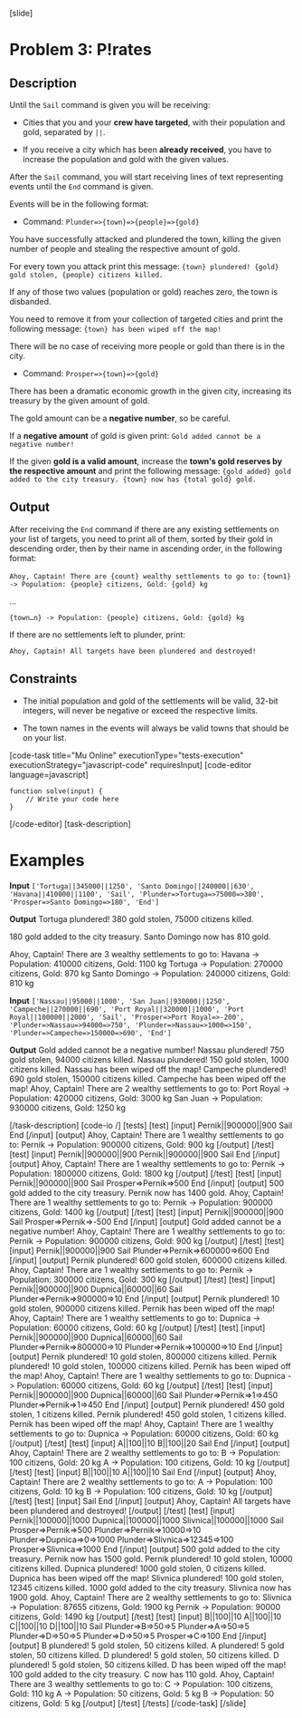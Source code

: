 [slide]
# Problem 3: P!rates
## Description
Until the `Sail` command is given you will be receiving:

* Cities that you and your **crew have targeted**, with their population and gold, separated by `||`.

* If you receive a city which has been **already received**, you have to increase the population and gold with the given values.

After the `Sail` command, you will start receiving lines of text representing events until the `End` command is given.

Events will be in the following format:

* Command: `Plunder=>{town}=>{people}=>{gold}`

You have successfully attacked and plundered the town, killing the given number of people and stealing the respective amount of gold.

For every town you attack print this message: `{town} plundered! {gold} gold stolen, {people} citizens killed.`

If any of those two values (population or gold) reaches zero, the town is disbanded.

You need to remove it from your collection of targeted cities and print the following message: `{town} has been wiped off the map!`

There will be no case of receiving more people or gold than there is in the city.

* Command: `Prosper=>{town}=>{gold}`

There has been a dramatic economic growth in the given city, increasing its treasury by the given amount of gold.

The gold amount can be a **negative number**, so be careful.

If a **negative amount** of gold is given print: `Gold added cannot be a negative number!`

If the given **gold is a valid amount**, increase the **town's gold reserves by the respective amount** and print the following message: `{gold added} gold added to the city treasury. {town} now has {total gold} gold.`


## Output

After receiving the `End` command if there are any existing settlements on your list of targets, you need to print all of them, sorted by their gold in descending order, then by their name in ascending order, in the following format:

`Ahoy, Captain! There are {count} wealthy settlements to go to:`
`{town1} -> Population: {people} citizens, Gold: {gold} kg`

\.\.\.

`{town…n} -> Population: {people} citizens, Gold: {gold} kg`

If there are no settlements left to plunder, print:

`Ahoy, Captain! All targets have been plundered and destroyed!`

## Constraints

* The initial population and gold of the settlements will be valid, 32-bit integers, will never be negative or exceed the respective limits.

* The town names in the events will always be valid towns that should be on your list.


[code-task title="Mu Online" executionType="tests-execution" executionStrategy="javascript-code" requiresInput]
[code-editor language=javascript]
```
function solve(input) {
	// Write your code here
}
```
[/code-editor]
[task-description]

# Examples
**Input** 
`['Tortuga||345000||1250', 'Santo Domingo||240000||630', 'Havana||410000||1100', 'Sail', 'Plunder=>Tortuga=>75000=>380', 'Prosper=>Santo Domingo=>180', 'End']`

**Output**
Tortuga plundered! 380 gold stolen, 75000 citizens killed.

180 gold added to the city treasury. Santo Domingo now has 810 gold.

Ahoy, Captain! There are 3 wealthy settlements to go to:
Havana \-\> Population: 410000 citizens, Gold: 1100 kg
Tortuga \-\> Population: 270000 citizens, Gold: 870 kg
Santo Domingo \-\> Population: 240000 citizens, Gold: 810 kg

 **Input** 
`['Nassau||95000||1000', 'San Juan||930000||1250', 'Campeche||270000||690', 'Port Royal||320000||1000', 'Port Royal||100000||2000', 'Sail', 'Prosper=>Port Royal=>-200', 'Plunder=>Nassau=>94000=>750', 'Plunder=>Nassau=>1000=>150', 'Plunder=>Campeche=>150000=>690', 'End']`

**Output**
Gold added cannot be a negative number\!
Nassau plundered\! 750 gold stolen, 94000 citizens killed.
Nassau plundered\! 150 gold stolen, 1000 citizens killed.
Nassau has been wiped off the map\!
Campeche plundered\! 690 gold stolen, 150000 citizens killed.
Campeche has been wiped off the map\!
Ahoy, Captain\! There are 2 wealthy settlements to go to:
Port Royal \-\> Population: 420000 citizens, Gold: 3000 kg
San Juan \-\> Population: 930000 citizens, Gold: 1250 kg


[/task-description]
[code-io /]
[tests]
[test]
[input]
Pernik\|\|900000\|\|900
Sail
End
[/input]
[output]
Ahoy, Captain\! There are 1 wealthy settlements to go to\:
Pernik \-\> Population\: 900000 citizens, Gold\: 900 kg
[/output]
[/test]
[test]
[input]
Pernik\|\|900000\|\|900
Pernik\|\|900000\|\|900
Sail
End
[/input]
[output]
Ahoy, Captain\! There are 1 wealthy settlements to go to\:
Pernik \-\> Population: 1800000 citizens, Gold\: 1800 kg
[/output]
[/test]
[test]
[input]
Pernik\|\|900000\|\|900
Sail
Prosper\=\>Pernik\=\>500
End
[/input]
[output]
500 gold added to the city treasury. Pernik now has 1400 gold.
Ahoy, Captain\! There are 1 wealthy settlements to go to\:
Pernik \-\> Population\: 900000 citizens, Gold\: 1400 kg
[/output]
[/test]
[test]
[input]
Pernik\|\|900000\|\|900
Sail
Prosper\=\>Pernik\=\>\-500
End
[/input]
[output]
Gold added cannot be a negative number\!
Ahoy, Captain\! There are 1 wealthy settlements to go to\:
Pernik \-\> Population\: 900000 citizens, Gold\: 900 kg
[/output]
[/test]
[test]
[input]
Pernik\|\|900000\|\|900
Sail
Plunder\=\>Pernik\=\>600000\=\>600
End
[/input]
[output]
Pernik plundered! 600 gold stolen, 600000 citizens killed.
Ahoy, Captain\! There are 1 wealthy settlements to go to\:
Pernik \-\> Population\: 300000 citizens, Gold\: 300 kg
[/output]
[/test]
[test]
[input]
Pernik\|\|900000\|\|900
Dupnica\|\|60000\|\|60
Sail
Plunder\=\>Pernik\=\>900000\=\>10
End
[/input]
[output]
Pernik plundered! 10 gold stolen, 900000 citizens killed.
Pernik has been wiped off the map\!
Ahoy, Captain\! There are 1 wealthy settlements to go to\:
Dupnica \-\> Population: 60000 citizens, Gold\: 60 kg
[/output]
[/test]
[test]
[input]
Pernik\|\|900000\|\|900
Dupnica\|\|60000\|\|60
Sail
Plunder\=\>Pernik\=\>800000\=\>10
Plunder\=\>Pernik\=\>100000\=\>10
End
[/input]
[output]
Pernik plundered\! 10 gold stolen, 800000 citizens killed.
Pernik plundered\! 10 gold stolen, 100000 citizens killed.
Pernik has been wiped off the map\!
Ahoy, Captain\! There are 1 wealthy settlements to go to\:
Dupnica \-\> Population: 60000 citizens, Gold\: 60 kg
[/output]
[/test]
[test]
[input]
Pernik\|\|900000\|\|900
Dupnica\|\|60000\|\|60
Sail
Plunder\=\>Pernik\=\>1\=\>450
Plunder\=\>Pernik\=\>1\=\>450
End
[/input]
[output]
Pernik plundered\! 450 gold stolen, 1 citizens killed.
Pernik plundered\! 450 gold stolen, 1 citizens killed.
Pernik has been wiped off the map\!
Ahoy, Captain\! There are 1 wealthy settlements to go to\:
Dupnica \-\> Population: 60000 citizens, Gold\: 60 kg
[/output]
[/test]
[test]
[input]
A\|\|100\|\|10
B\|\|100\|\|20
Sail
End
[/input]
[output]
Ahoy, Captain\! There are 2 wealthy settlements to go to\:
B \-\> Population: 100 citizens, Gold\: 20 kg
A \-\> Population: 100 citizens, Gold\: 10 kg
[/output]
[/test]
[test]
[input]
B\|\|100\|\|10
A\|\|100\|\|10
Sail
End
[/input]
[output]
Ahoy, Captain\! There are 2 wealthy settlements to go to\:
A \-\> Population\: 100 citizens, Gold\: 10 kg
B \-\> Population\: 100 citizens, Gold\: 10 kg
[/output]
[/test]
[test]
[input]
Sail
End
[/input]
[output]
Ahoy, Captain\! All targets have been plundered and destroyed\!
[/output]
[/test]
[test]
[input]
Pernik\|\|100000\|\|1000
Dupnica\|\|100000\|\|1000
Slivnica\|\|100000\|\|1000
Sail
Prosper\=\>Pernik\=\>500
Plunder\=\>Pernik\=\>10000\=\>10
Plunder\=\>Dupnica\=\>0\=\>1000
Plunder\=\>Slivnica\=\>12345\=\>100
Prosper\=\>Slivnica\=\>1000
End
[/input]
[output]
500 gold added to the city treasury. Pernik now has 1500 gold.
Pernik plundered\! 10 gold stolen, 10000 citizens killed.
Dupnica plundered\! 1000 gold stolen, 0 citizens killed.
Dupnica has been wiped off the map\!
Slivnica plundered\! 100 gold stolen, 12345 citizens killed.
1000 gold added to the city treasury. Slivnica now has 1900 gold.
Ahoy, Captain\! There are 2 wealthy settlements to go to\:
Slivnica \-\> Population: 87655 citizens, Gold\: 1900 kg
Pernik \-\> Population: 90000 citizens, Gold\: 1490 kg
[/output]
[/test]
[test]
[input]
B\|\|100\|\|10
A\|\|100\|\|10
C\|\|100\|\|10
D\|\|100\|\|10
Sail
Plunder\=\>B\=\>50\=\>5
Plunder\=\>A\=\>50\=\>5
Plunder\=\>D\=\>50\=\>5
Plunder\=\>D\=\>50\=\>5
Prosper\=\>C\=\>100
End
[/input]
[output]
B plundered! 5 gold stolen, 50 citizens killed.
A plundered! 5 gold stolen, 50 citizens killed.
D plundered! 5 gold stolen, 50 citizens killed.
D plundered! 5 gold stolen, 50 citizens killed.
D has been wiped off the map\!
100 gold added to the city treasury. C now has 110 gold.
Ahoy, Captain\! There are 3 wealthy settlements to go to\:
C \-\> Population\: 100 citizens, Gold\: 110 kg
A \-\> Population\: 50 citizens, Gold\: 5 kg
B \-\> Population\: 50 citizens, Gold\: 5 kg
[/output]
[/test]
[/tests]
[/code-task]
[/slide]
